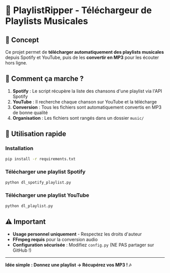 # 🎵 **PlaylistRipper** - Téléchargeur de Playlists Musicales

## 📖 Concept

Ce projet permet de **télécharger automatiquement des playlists musicales** depuis Spotify et YouTube, puis de les **convertir en MP3** pour les écouter hors ligne.

## 🎯 Comment ça marche ?

1. **Spotify** : Le script récupère la liste des chansons d'une playlist via l'API Spotify
2. **YouTube** : Il recherche chaque chanson sur YouTube et la télécharge
3. **Conversion** : Tous les fichiers sont automatiquement convertis en MP3 de bonne qualité
4. **Organisation** : Les fichiers sont rangés dans un dossier `music/`

## 🚀 Utilisation rapide

### Installation
```bash
pip install -r requirements.txt
```

### Télécharger une playlist Spotify
```bash
python dl_spotify_playlist.py
```

### Télécharger une playlist YouTube  
```bash
python dl_playlist.py
```

## ⚠️ Important

- **Usage personnel uniquement** - Respectez les droits d'auteur
- **FFmpeg requis** pour la conversion audio
- **Configuration sécurisée** : Modifiez `config.py` (NE PAS partager sur GitHub !)

---

**Idée simple : Donnez une playlist → Récupérez vos MP3 ! 🎶**
